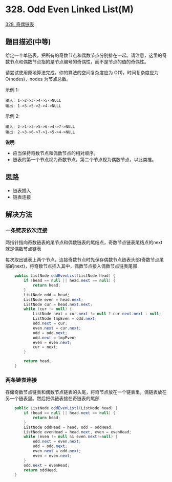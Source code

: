 # 328. Odd Even Linked List(M)

[328. 奇偶链表](https://leetcode-cn.com/problems/odd-even-linked-list/)

## 题目描述(中等)

给定一个单链表，把所有的奇数节点和偶数节点分别排在一起。请注意，这里的奇数节点和偶数节点指的是节点编号的奇偶性，而不是节点的值的奇偶性。

请尝试使用原地算法完成。你的算法的空间复杂度应为 O(1)，时间复杂度应为 O(nodes)，nodes 为节点总数。

示例 1:
```
输入: 1->2->3->4->5->NULL
输出: 1->3->5->2->4->NULL
```
示例 2:
```
输入: 2->1->3->5->6->4->7->NULL 
输出: 2->3->6->7->1->5->4->NULL
```
**说明**:
- 应当保持奇数节点和偶数节点的相对顺序。
- 链表的第一个节点视为奇数节点，第二个节点视为偶数节点，以此类推。


## 思路

- 链表插入
- 链表连接

## 解决方法

### 一条链表依次连接

两指针指向奇数链表的尾节点和偶数链表的尾结点，奇数节点链表尾结点的next就是偶数节点链表

每次取出链表上两个节点，连接奇数节点时先保存偶数节点链表头部(奇数节点尾部的next)，将奇数节点插入其中，偶数节点接入偶数节点链表尾部

```java
    public ListNode oddEvenList(ListNode head) {
        if (head == null || head.next == null) {
            return head;
        }
        ListNode odd = head;
        ListNode even = head.next;
        ListNode cur = head.next.next;
        while (cur != null) {
            ListNode next = cur.next != null ? cur.next.next : null;
            ListNode tmpEven = odd.next;
            odd.next = cur;
            even.next = cur.next;
            odd = odd.next;
            odd.next = tmpEven;
            even = even.next;
            cur = next;
        }

        return head;
    }
```

### 两条链表连接

存储奇数节点链表和偶数节点链表的头尾，将奇节点放在一个链表里，偶链表放在另一个链表里。然后把偶链表接在奇链表的尾部

```java
    public ListNode oddEvenList1(ListNode head) {
        if (head == null || head.next == null) {
            return head;
        }
        ListNode oddHead = head, odd = oddHead;
        ListNode evenHead = head.next, even = evenHead;
        while (even != null && even.next!=null) {
            odd.next = even.next;
            odd = odd.next;
            even.next = odd.next;
            even = even.next;
        }
        odd.next = evenHead;
        return oddHead;
    }
```